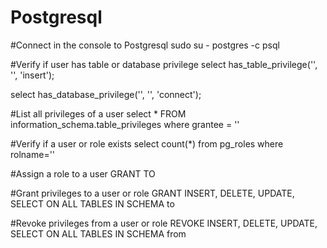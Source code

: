 Postgresql
==========

#Connect in the console to Postgresql
sudo su - postgres -c psql

#Verify if user has table or database privilege
select has_table_privilege('<user>', '<table>', 'insert');

select has_database_privilege('<user>', '<database>', 'connect');

#List all privileges of a user
select *  FROM information_schema.table_privileges where grantee = '<User or Role>'

#Verify if a user or role exists
select count(*) from pg_roles where rolname='<User or Role>'

#Assign a role to a user
GRANT <Role> TO <User>

#Grant privileges to a user or role
GRANT INSERT, DELETE, UPDATE, SELECT ON ALL TABLES IN SCHEMA <Schema> to <User>

#Revoke privileges from a user or role
REVOKE INSERT, DELETE, UPDATE, SELECT ON ALL TABLES IN SCHEMA <Schema> from <User>
